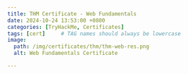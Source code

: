 ```yaml
---
title: THM Certificate - Web Fundamentals
date: 2024-10-24 13:53:00 +0800
categories: [TryHackMe, Certificates]
tags: [cert]     # TAG names should always be lowercase
image:
  path: /img/certificates/thm/thm-web-res.png
  alt: Web Fundamentals Certificate

---
```

